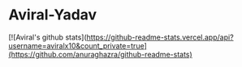 # Aviral-Yadav
[![Aviral's github stats](https://github-readme-stats.vercel.app/api?username=aviralx10&count_private=true](https://github.com/anuraghazra/github-readme-stats)

